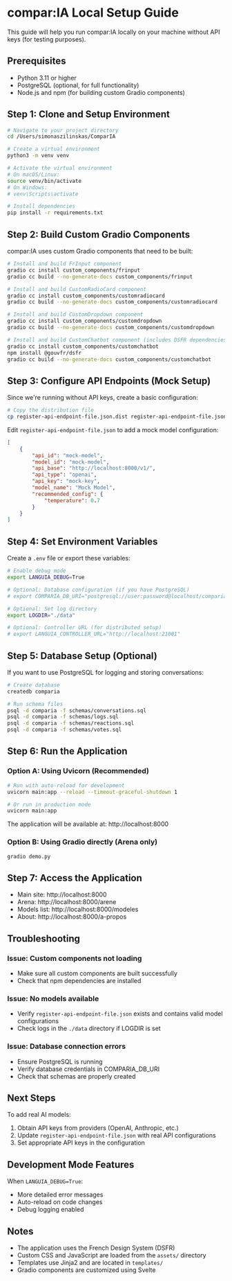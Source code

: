 # compar:IA Local Setup Guide

This guide will help you run compar:IA locally on your machine without API keys (for testing purposes).

## Prerequisites

- Python 3.11 or higher
- PostgreSQL (optional, for full functionality)
- Node.js and npm (for building custom Gradio components)

## Step 1: Clone and Setup Environment

```bash
# Navigate to your project directory
cd /Users/simonaszilinskas/ComparIA

# Create a virtual environment
python3 -m venv venv

# Activate the virtual environment
# On macOS/Linux:
source venv/bin/activate
# On Windows:
# venv\Scripts\activate

# Install dependencies
pip install -r requirements.txt
```

## Step 2: Build Custom Gradio Components

compar:IA uses custom Gradio components that need to be built:

```bash
# Install and build FrInput component
gradio cc install custom_components/frinput
gradio cc build --no-generate-docs custom_components/frinput

# Install and build CustomRadioCard component
gradio cc install custom_components/customradiocard
gradio cc build --no-generate-docs custom_components/customradiocard

# Install and build CustomDropdown component
gradio cc install custom_components/customdropdown
gradio cc build --no-generate-docs custom_components/customdropdown

# Install and build CustomChatbot component (includes DSFR dependencies)
gradio cc install custom_components/customchatbot
npm install @gouvfr/dsfr
gradio cc build --no-generate-docs custom_components/customchatbot
```

## Step 3: Configure API Endpoints (Mock Setup)

Since we're running without API keys, create a basic configuration:

```bash
# Copy the distribution file
cp register-api-endpoint-file.json.dist register-api-endpoint-file.json
```

Edit `register-api-endpoint-file.json` to add a mock model configuration:

```json
[
    {
        "api_id": "mock-model",
        "model_id": "mock-model",
        "api_base": "http://localhost:8000/v1/",
        "api_type": "openai",
        "api_key": "mock-key",
        "model_name": "Mock Model",
        "recommended_config": {
            "temperature": 0.7
        }
    }
]
```

## Step 4: Set Environment Variables

Create a `.env` file or export these variables:

```bash
# Enable debug mode
export LANGUIA_DEBUG=True

# Optional: Database configuration (if you have PostgreSQL)
# export COMPARIA_DB_URI="postgresql://user:password@localhost/comparia"

# Optional: Set log directory
export LOGDIR="./data"

# Optional: Controller URL (for distributed setup)
# export LANGUIA_CONTROLLER_URL="http://localhost:21001"
```

## Step 5: Database Setup (Optional)

If you want to use PostgreSQL for logging and storing conversations:

```bash
# Create database
createdb comparia

# Run schema files
psql -d comparia -f schemas/conversations.sql
psql -d comparia -f schemas/logs.sql
psql -d comparia -f schemas/reactions.sql
psql -d comparia -f schemas/votes.sql
```

## Step 6: Run the Application

### Option A: Using Uvicorn (Recommended)

```bash
# Run with auto-reload for development
uvicorn main:app --reload --timeout-graceful-shutdown 1

# Or run in production mode
uvicorn main:app
```

The application will be available at: http://localhost:8000

### Option B: Using Gradio directly (Arena only)

```bash
gradio demo.py
```

## Step 7: Access the Application

- Main site: http://localhost:8000
- Arena: http://localhost:8000/arene
- Models list: http://localhost:8000/modeles
- About: http://localhost:8000/a-propos

## Troubleshooting

### Issue: Custom components not loading
- Make sure all custom components are built successfully
- Check that npm dependencies are installed

### Issue: No models available
- Verify `register-api-endpoint-file.json` exists and contains valid model configurations
- Check logs in the `./data` directory if LOGDIR is set

### Issue: Database connection errors
- Ensure PostgreSQL is running
- Verify database credentials in COMPARIA_DB_URI
- Check that schemas are properly created

## Next Steps

To add real AI models:
1. Obtain API keys from providers (OpenAI, Anthropic, etc.)
2. Update `register-api-endpoint-file.json` with real API configurations
3. Set appropriate API keys in the configuration

## Development Mode Features

When `LANGUIA_DEBUG=True`:
- More detailed error messages
- Auto-reload on code changes
- Debug logging enabled

## Notes

- The application uses the French Design System (DSFR)
- Custom CSS and JavaScript are loaded from the `assets/` directory
- Templates use Jinja2 and are located in `templates/`
- Gradio components are customized using Svelte